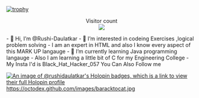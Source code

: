 [![trophy](https://github-profile-trophy.vercel.app/?username=Rushi-Daulatkar&theme=onedark)](https://github.com/ryo-ma/github-profile-trophy)

<p align="center"> 
  Visitor count<br>
  <img src="https://profile-counter.glitch.me/Rushi-Daulatkar/count.svg" />
</p>
- 👋 Hi, I’m @Rushi-Daulatkar
- 👀 I’m interested in codeing Exercises ,logical problem solving
- I am an expert in HTML and also I know every aspect of this MARK UP langauge
- 🌱 I’m currently learning Java programming langauge
- Also I am learning a little bit of C for my Engineering College
- My Insta I'd is Black_Hat_Hacker_057 You Can Also Follow me

<!---
Rushi-Daulatkar/Rushi-Daulatkar is a ✨ special ✨ repository because its `README.md` (this file) appears on your GitHub profile.
You can click the Preview link to take a look at your changes.
--->
[![An image of @rushidaulatkar's Holopin badges, which is a link to view their full Holopin profile](https://holopin.me/rushidaulatkar)](https://holopin.io/@rushidaulatkar)
https://octodex.github.com/images/baracktocat.jpg
